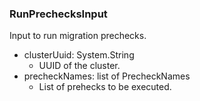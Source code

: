 ### RunPrechecksInput
Input to run migration prechecks.

- clusterUuid: System.String
  - UUID of the cluster.
- precheckNames: list of PrecheckNames
  - List of prehecks to be executed.

